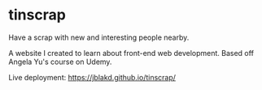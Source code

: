 # tinscrap
Have a scrap with new and interesting people nearby.

A website I created to learn about front-end web development. Based off Angela Yu's course on Udemy. 

Live deployment: https://jblakd.github.io/tinscrap/
